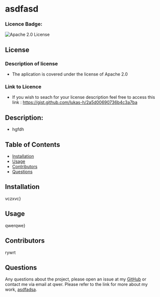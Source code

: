 # asdfasd

  ### Licence Badge:
  ![Apache 2.0 License](https://img.shields.io/badge/license-Apache%202.0-red)

 ## License 

  ### Description of license
  - The aplication is covered under the license of Apache 2.0

  ### Link to Licence
  - If you wish to seach for your license description feel free to access this link : https://gist.github.com/lukas-h/2a5d00690736b4c3a7ba

 ## Description:
 - hgfdh
 
 ## Table of Contents
 
 * [Installation](#installation)
* [Usage](#usage)
* [Contributors](#contributors)
* [Questions](#questions)


## Installation
vczxvc}
    
## Usage
qwerqwe}
    
## Contributors
rywrt
    
## Questions
Any questions about the project, please open an issue at my [GitHub](https://github.com/asdfadsa/asdf/issues) or contact me via email at qwer. Please refer to the link for more about my work, [asdfadsa](https://github.com/asdfadsa/).
    

